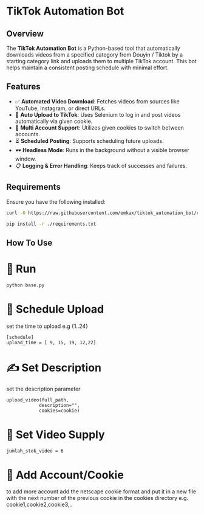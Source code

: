 # TikTok Automation Bot

## Overview
The **TikTok Automation Bot** is a Python-based tool that automatically downloads videos from a specified category from Douyin / Tiktok by a starting category link and uploads them to multiple TikTok account. This bot helps maintain a consistent posting schedule with minimal effort.

## Features
- ✅ **Automated Video Download**: Fetches videos from sources like YouTube, Instagram, or direct URLs.
- 🚀 **Auto Upload to TikTok**: Uses Selenium to log in and post videos automatically via given cookie.
- 👥 **Multi Account Support**: Utilizes given cookies to switch between accounts.
- ⏳ **Scheduled Posting**: Supports scheduling future uploads.
- 🕶 **Headless Mode**: Runs in the background without a visible browser window.
- 📋 **Logging & Error Handling**: Keeps track of successes and failures.

## Requirements
Ensure you have the following installed:

```sh
curl -O https://raw.githubusercontent.com/emkax/tiktok_automation_bot/requirements.txt

pip install -r ./requirements.txt
```
## How To Use
# 🏃 Run
```
python base.py
```
# 📅 Schedule Upload
set the time to upload e.g {1..24}
```
[schedule]
upload_time = [ 9, 15, 19, 12,22]
```

# ✍️ Set Description
set the description parameter
```
upload_video(full_path,
            description="",
            cookies=cookie)
```
# 📂 Set Video Supply
```
jumlah_stok_video = 6
```

# 🍪 Add Account/Cookie
to add more account add the netscape cookie format and put it in a new file with the next number of the previous cookie in the cookies directory e.g. cookie1,cookie2,cookie3,..
